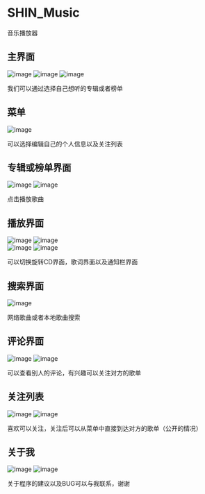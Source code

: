 # SHIN_Music
音乐播放器

## 主界面
![image](https://img-blog.csdn.net/20180901110416808?watermark/2/text/aHR0cHM6Ly9ibG9nLmNzZG4ubmV0L3hqaF9zaGlu/font/5a6L5L2T/fontsize/400/fill/I0JBQkFCMA==/dissolve/70)    ![image](https://img-blog.csdn.net/20180901110440602?watermark/2/text/aHR0cHM6Ly9ibG9nLmNzZG4ubmV0L3hqaF9zaGlu/font/5a6L5L2T/fontsize/400/fill/I0JBQkFCMA==/dissolve/70)    ![image](https://img-blog.csdn.net/20180901110458802?watermark/2/text/aHR0cHM6Ly9ibG9nLmNzZG4ubmV0L3hqaF9zaGlu/font/5a6L5L2T/fontsize/400/fill/I0JBQkFCMA==/dissolve/70)

我们可以通过选择自己想听的专辑或者榜单

## 菜单
![image](https://img-blog.csdn.net/20180901110526653?watermark/2/text/aHR0cHM6Ly9ibG9nLmNzZG4ubmV0L3hqaF9zaGlu/font/5a6L5L2T/fontsize/400/fill/I0JBQkFCMA==/dissolve/70) 

可以选择编辑自己的个人信息以及关注列表

## 专辑或榜单界面
![image](https://img-blog.csdn.net/20180901110612181?watermark/2/text/aHR0cHM6Ly9ibG9nLmNzZG4ubmV0L3hqaF9zaGlu/font/5a6L5L2T/fontsize/400/fill/I0JBQkFCMA==/dissolve/70)     ![image](https://img-blog.csdn.net/2018090111063527?watermark/2/text/aHR0cHM6Ly9ibG9nLmNzZG4ubmV0L3hqaF9zaGlu/font/5a6L5L2T/fontsize/400/fill/I0JBQkFCMA==/dissolve/70)

点击播放歌曲

## 播放界面
![image](https://img-blog.csdn.net/20180901110726228?watermark/2/text/aHR0cHM6Ly9ibG9nLmNzZG4ubmV0L3hqaF9zaGlu/font/5a6L5L2T/fontsize/400/fill/I0JBQkFCMA==/dissolve/70)    ![image](https://img-blog.csdn.net/20180901110754207?watermark/2/text/aHR0cHM6Ly9ibG9nLmNzZG4ubmV0L3hqaF9zaGlu/font/5a6L5L2T/fontsize/400/fill/I0JBQkFCMA==/dissolve/70)    
![image](https://img-blog.csdn.net/20180901110820523?watermark/2/text/aHR0cHM6Ly9ibG9nLmNzZG4ubmV0L3hqaF9zaGlu/font/5a6L5L2T/fontsize/400/fill/I0JBQkFCMA==/dissolve/70)    ![image](https://img-blog.csdn.net/20180901110841783?watermark/2/text/aHR0cHM6Ly9ibG9nLmNzZG4ubmV0L3hqaF9zaGlu/font/5a6L5L2T/fontsize/400/fill/I0JBQkFCMA==/dissolve/70)

可以切换旋转CD界面，歌词界面以及通知栏界面

## 搜索界面
![image](https://img-blog.csdn.net/20180901110921436?watermark/2/text/aHR0cHM6Ly9ibG9nLmNzZG4ubmV0L3hqaF9zaGlu/font/5a6L5L2T/fontsize/400/fill/I0JBQkFCMA==/dissolve/70)

网络歌曲或者本地歌曲搜索

## 评论界面
![image](https://img-blog.csdn.net/20180901111112707?watermark/2/text/aHR0cHM6Ly9ibG9nLmNzZG4ubmV0L3hqaF9zaGlu/font/5a6L5L2T/fontsize/400/fill/I0JBQkFCMA==/dissolve/70)     ![image](https://img-blog.csdn.net/2018090111103229?watermark/2/text/aHR0cHM6Ly9ibG9nLmNzZG4ubmV0L3hqaF9zaGlu/font/5a6L5L2T/fontsize/400/fill/I0JBQkFCMA==/dissolve/70)

可以查看别人的评论，有兴趣可以关注对方的歌单

## 关注列表
![image](https://img-blog.csdn.net/20180901111155941?watermark/2/text/aHR0cHM6Ly9ibG9nLmNzZG4ubmV0L3hqaF9zaGlu/font/5a6L5L2T/fontsize/400/fill/I0JBQkFCMA==/dissolve/70)     ![image](https://img-blog.csdn.net/2018090111121955?watermark/2/text/aHR0cHM6Ly9ibG9nLmNzZG4ubmV0L3hqaF9zaGlu/font/5a6L5L2T/fontsize/400/fill/I0JBQkFCMA==/dissolve/70)

喜欢可以关注，关注后可以从菜单中直接到达对方的歌单（公开的情况）

## 关于我
![image](https://img-blog.csdn.net/20180901111253356?watermark/2/text/aHR0cHM6Ly9ibG9nLmNzZG4ubmV0L3hqaF9zaGlu/font/5a6L5L2T/fontsize/400/fill/I0JBQkFCMA==/dissolve/70)     ![image](https://img-blog.csdn.net/20180901111317476?watermark/2/text/aHR0cHM6Ly9ibG9nLmNzZG4ubmV0L3hqaF9zaGlu/font/5a6L5L2T/fontsize/400/fill/I0JBQkFCMA==/dissolve/70)

关于程序的建议以及BUG可以与我联系，谢谢
